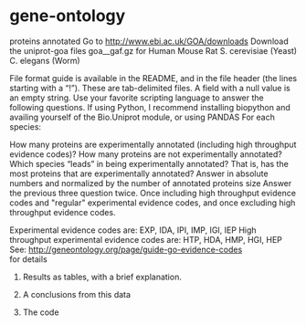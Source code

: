 # gene-ontology
proteins annotated
Go to http://www.ebi.ac.uk/GOA/downloads
Download the uniprot-goa  files goa_<species>_gaf.gz for
Human
Mouse
Rat
S. cerevisiae (Yeast)
C. elegans (Worm)

File format guide is available in the README, and in the file header (the lines starting with a “!”). These are tab-delimited files. A field with a null value is an empty string.
Use your favorite scripting language to answer the following questions. If using Python, I recommend installing biopython and availing yourself of the Bio.Uniprot module, or using PANDAS
For each species:

How many proteins are experimentally annotated (including high throughput evidence codes)?
How many proteins are not experimentally annotated?
Which species “leads” in being experimentally annotated? That is, has the most proteins that are experimentally annotated? Answer in absolute numbers and normalized by the number of annotated proteins size
Answer the previous three question twice. Once including high throughput evidence codes and "regular" experimental evidence codes, and once excluding high throughput evidence codes. 


Experimental evidence codes are: EXP, IDA, IPI, IMP, IGI, IEP
High throughput experimental evidence codes are: HTP, HDA, HMP, HGI, HEP
See: http://geneontology.org/page/guide-go-evidence-codes  
for details

1. Results as tables, with a brief explanation.

2. A conclusions from this data  

3. The code 
